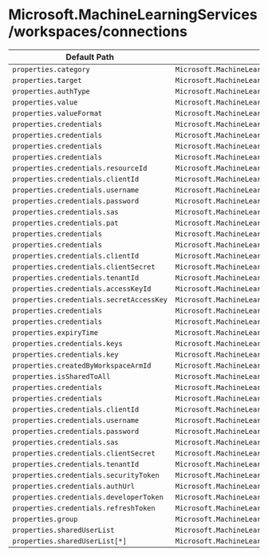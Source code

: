 # Microsoft.MachineLearningServices/workspaces/connections

| Default Path | Alias |
|---|---|
| `properties.category` | `Microsoft.MachineLearningServices/workspaces/connections/category` |
| `properties.target` | `Microsoft.MachineLearningServices/workspaces/connections/target` |
| `properties.authType` | `Microsoft.MachineLearningServices/workspaces/connections/authType` |
| `properties.value` | `Microsoft.MachineLearningServices/workspaces/connections/value` |
| `properties.valueFormat` | `Microsoft.MachineLearningServices/workspaces/connections/valueFormat` |
| `properties.credentials` | `Microsoft.MachineLearningServices/workspaces/connections/ManagedIdentity.credentials` |
| `properties.credentials` | `Microsoft.MachineLearningServices/workspaces/connections/UsernamePassword.credentials` |
| `properties.credentials` | `Microsoft.MachineLearningServices/workspaces/connections/SAS.credentials` |
| `properties.credentials` | `Microsoft.MachineLearningServices/workspaces/connections/PAT.credentials` |
| `properties.credentials.resourceId` | `Microsoft.MachineLearningServices/workspaces/connections/ManagedIdentity.credentials.resourceId` |
| `properties.credentials.clientId` | `Microsoft.MachineLearningServices/workspaces/connections/ManagedIdentity.credentials.clientId` |
| `properties.credentials.username` | `Microsoft.MachineLearningServices/workspaces/connections/UsernamePassword.credentials.username` |
| `properties.credentials.password` | `Microsoft.MachineLearningServices/workspaces/connections/UsernamePassword.credentials.password` |
| `properties.credentials.sas` | `Microsoft.MachineLearningServices/workspaces/connections/SAS.credentials.sas` |
| `properties.credentials.pat` | `Microsoft.MachineLearningServices/workspaces/connections/PAT.credentials.pat` |
| `properties.credentials` | `Microsoft.MachineLearningServices/workspaces/connections/ServicePrincipal.credentials` |
| `properties.credentials` | `Microsoft.MachineLearningServices/workspaces/connections/AccessKey.credentials` |
| `properties.credentials.clientId` | `Microsoft.MachineLearningServices/workspaces/connections/ServicePrincipal.credentials.clientId` |
| `properties.credentials.clientSecret` | `Microsoft.MachineLearningServices/workspaces/connections/ServicePrincipal.credentials.clientSecret` |
| `properties.credentials.tenantId` | `Microsoft.MachineLearningServices/workspaces/connections/ServicePrincipal.credentials.tenantId` |
| `properties.credentials.accessKeyId` | `Microsoft.MachineLearningServices/workspaces/connections/AccessKey.credentials.accessKeyId` |
| `properties.credentials.secretAccessKey` | `Microsoft.MachineLearningServices/workspaces/connections/AccessKey.credentials.secretAccessKey` |
| `properties.credentials` | `Microsoft.MachineLearningServices/workspaces/connections/CustomKeys.credentials` |
| `properties.credentials` | `Microsoft.MachineLearningServices/workspaces/connections/ApiKey.credentials` |
| `properties.expiryTime` | `Microsoft.MachineLearningServices/workspaces/connections/expiryTime` |
| `properties.credentials.keys` | `Microsoft.MachineLearningServices/workspaces/connections/CustomKeys.credentials.keys` |
| `properties.credentials.key` | `Microsoft.MachineLearningServices/workspaces/connections/ApiKey.credentials.key` |
| `properties.createdByWorkspaceArmId` | `Microsoft.MachineLearningServices/workspaces/connections/createdByWorkspaceArmId` |
| `properties.isSharedToAll` | `Microsoft.MachineLearningServices/workspaces/connections/isSharedToAll` |
| `properties.credentials` | `Microsoft.MachineLearningServices/workspaces/connections/OAuth2.credentials` |
| `properties.credentials` | `Microsoft.MachineLearningServices/workspaces/connections/AccountKey.credentials` |
| `properties.credentials.clientId` | `Microsoft.MachineLearningServices/workspaces/connections/OAuth2.credentials.clientId` |
| `properties.credentials.username` | `Microsoft.MachineLearningServices/workspaces/connections/OAuth2.credentials.username` |
| `properties.credentials.password` | `Microsoft.MachineLearningServices/workspaces/connections/OAuth2.credentials.password` |
| `properties.credentials.sas` | `Microsoft.MachineLearningServices/workspaces/connections/AccountKey.credentials.sas` |
| `properties.credentials.clientSecret` | `Microsoft.MachineLearningServices/workspaces/connections/OAuth2.credentials.clientSecret` |
| `properties.credentials.tenantId` | `Microsoft.MachineLearningServices/workspaces/connections/OAuth2.credentials.tenantId` |
| `properties.credentials.securityToken` | `Microsoft.MachineLearningServices/workspaces/connections/UsernamePassword.credentials.securityToken` |
| `properties.credentials.authUrl` | `Microsoft.MachineLearningServices/workspaces/connections/OAuth2.credentials.authUrl` |
| `properties.credentials.developerToken` | `Microsoft.MachineLearningServices/workspaces/connections/OAuth2.credentials.developerToken` |
| `properties.credentials.refreshToken` | `Microsoft.MachineLearningServices/workspaces/connections/OAuth2.credentials.refreshToken` |
| `properties.group` | `Microsoft.MachineLearningServices/workspaces/connections/group` |
| `properties.sharedUserList` | `Microsoft.MachineLearningServices/workspaces/connections/sharedUserList` |
| `properties.sharedUserList[*]` | `Microsoft.MachineLearningServices/workspaces/connections/sharedUserList[*]` |

